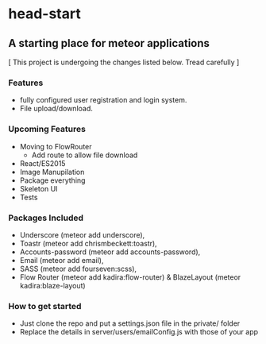# head-start
## A starting place for meteor applications

[ This project is undergoing the changes listed below. Tread carefully ]

### Features
- fully configured user registration and login system.
- File upload/download.

### Upcoming Features
 - Moving to FlowRouter
   - Add route to allow file download
 - React/ES2015
 - Image Manupilation
 - Package everything
 - Skeleton UI
 - Tests

### Packages Included
 - Underscore (meteor add underscore),
 - Toastr (meteor add chrismbeckett:toastr),
 - Accounts-password (meteor add accounts-password),
 - Email (meteor add email),
 - SASS (meteor add fourseven:scss),
 - Flow Router (meteor add kadira:flow-router) & BlazeLayout (meteor kadira:blaze-layout)
 
 ### How to get started
 - Just clone the repo and put a settings.json file in the private/ folder
 - Replace the details in server/users/emailConfig.js with those of your app

